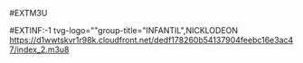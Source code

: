 #EXTM3U

#EXTINF:-1 tvg-logo=""group-title="INFANTIL",NICKLODEON
https://d1wwtskvr1r98k.cloudfront.net/dedf178260b54137904feebc16e3ac47/index_2.m3u8
